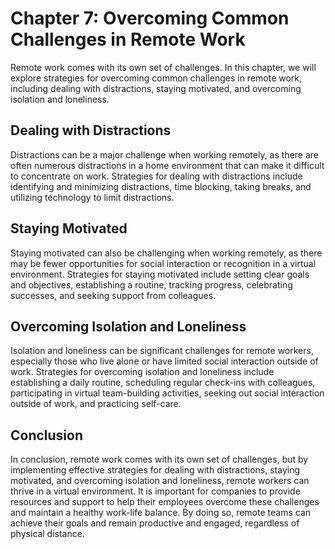 Chapter 7: Overcoming Common Challenges in Remote Work
======================================================

Remote work comes with its own set of challenges. In this chapter, we will explore strategies for overcoming common challenges in remote work, including dealing with distractions, staying motivated, and overcoming isolation and loneliness.

Dealing with Distractions
-------------------------

Distractions can be a major challenge when working remotely, as there are often numerous distractions in a home environment that can make it difficult to concentrate on work. Strategies for dealing with distractions include identifying and minimizing distractions, time blocking, taking breaks, and utilizing technology to limit distractions.

Staying Motivated
-----------------

Staying motivated can also be challenging when working remotely, as there may be fewer opportunities for social interaction or recognition in a virtual environment. Strategies for staying motivated include setting clear goals and objectives, establishing a routine, tracking progress, celebrating successes, and seeking support from colleagues.

Overcoming Isolation and Loneliness
-----------------------------------

Isolation and loneliness can be significant challenges for remote workers, especially those who live alone or have limited social interaction outside of work. Strategies for overcoming isolation and loneliness include establishing a daily routine, scheduling regular check-ins with colleagues, participating in virtual team-building activities, seeking out social interaction outside of work, and practicing self-care.

Conclusion
----------

In conclusion, remote work comes with its own set of challenges, but by implementing effective strategies for dealing with distractions, staying motivated, and overcoming isolation and loneliness, remote workers can thrive in a virtual environment. It is important for companies to provide resources and support to help their employees overcome these challenges and maintain a healthy work-life balance. By doing so, remote teams can achieve their goals and remain productive and engaged, regardless of physical distance.
